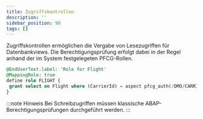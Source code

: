 ```yaml
---
title: Zugriffskontrollen
description: ''
sidebar_position: 90
tags: []
---
```


Zugriffskontrollen ermöglichen die Vergabe von Lesezugriffen für Datenbankviews. Die Berechtigungsprüfung erfolgt dabei in der Regel anhand der im System festgelegeten PFCG-Rollen.

```sql showLineNumbers
@EndUserText.label: 'Role for Flight' 
@MappingRole: true 
define role FLIGHT { 
 grant select on Flight where (CarrierId) = aspect pfcg_auth(/DMO/CARRIER_ID, CARRIER_ID, ACTVT = '03'); 
}
```

:::note Hinweis
Bei Schreibzugriffen müssen klassische ABAP-Berechtigungsprüfungen durchgeführt werden.
:::
